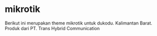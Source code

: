 # mikrotik
Berikut ini merupakan theme mikrotik untuk dukodu. Kalimantan Barat. Produk dari PT. Trans Hybrid Communication
